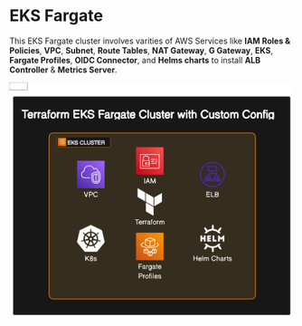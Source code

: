 # EKS Fargate

This EKS Fargate cluster involves varities of AWS Services like **IAM Roles & Policies**, **VPC**, **Subnet**, **Route Tables**, **NAT Gateway**, **G Gateway**, **EKS**, **Fargate Profiles**, **OIDC Connector**, and **Helms charts** to install **ALB Controller** & **Metrics Server**.

![Logo](logo.png)
